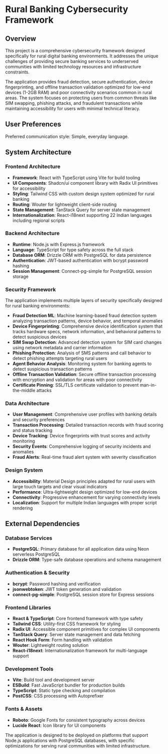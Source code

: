 # Rural Banking Cybersecurity Framework

## Overview

This project is a comprehensive cybersecurity framework designed specifically for rural digital banking environments. It addresses the unique challenges of providing secure banking services to underserved communities with limited technology resources and infrastructure constraints.

The application provides fraud detection, secure authentication, device fingerprinting, and offline transaction validation optimized for low-end devices (1-2GB RAM) and poor connectivity scenarios common in rural areas. The system focuses on protecting users from common threats like SIM swapping, phishing attacks, and fraudulent transactions while maintaining accessibility for users with minimal technical literacy.

## User Preferences

Preferred communication style: Simple, everyday language.

## System Architecture

### Frontend Architecture
- **Framework**: React with TypeScript using Vite for build tooling
- **UI Components**: Shadcn/ui component library with Radix UI primitives for accessibility
- **Styling**: Tailwind CSS with custom design system optimized for rural banking
- **Routing**: Wouter for lightweight client-side routing
- **State Management**: TanStack Query for server state management
- **Internationalization**: React-i18next supporting 22 Indian languages including regional scripts

### Backend Architecture
- **Runtime**: Node.js with Express.js framework
- **Language**: TypeScript for type safety across the full stack
- **Database ORM**: Drizzle ORM with PostgreSQL for data persistence
- **Authentication**: JWT-based authentication with bcrypt password hashing
- **Session Management**: Connect-pg-simple for PostgreSQL session storage

### Security Framework
The application implements multiple layers of security specifically designed for rural banking environments:

- **Fraud Detection ML**: Machine learning-based fraud detection system analyzing transaction patterns, device behavior, and temporal anomalies
- **Device Fingerprinting**: Comprehensive device identification system that tracks hardware specs, network information, and behavioral patterns to detect suspicious devices
- **SIM Swap Detection**: Advanced detection system for SIM card changes using network metadata and carrier information
- **Phishing Protection**: Analysis of SMS patterns and call behavior to detect phishing attempts targeting rural users
- **Agent Behavior Analysis**: Monitoring system for banking agents to detect suspicious transaction patterns
- **Offline Transaction Validation**: Secure offline transaction processing with encryption and validation for areas with poor connectivity
- **Certificate Pinning**: SSL/TLS certificate validation to prevent man-in-the-middle attacks

### Data Architecture
- **User Management**: Comprehensive user profiles with banking details and security preferences
- **Transaction Processing**: Detailed transaction records with fraud scoring and status tracking
- **Device Tracking**: Device fingerprints with trust scores and activity monitoring
- **Security Events**: Comprehensive logging of security incidents and anomalies
- **Fraud Alerts**: Real-time fraud alert system with severity classification

### Design System
- **Accessibility**: Material Design principles adapted for rural users with large touch targets and clear visual indicators
- **Performance**: Ultra-lightweight design optimized for low-end devices
- **Connectivity**: Progressive enhancement for varying connectivity levels
- **Localization**: Support for multiple Indian languages with proper script rendering

## External Dependencies

### Database Services
- **PostgreSQL**: Primary database for all application data using Neon serverless PostgreSQL
- **Drizzle ORM**: Type-safe database operations and schema management

### Authentication & Security
- **bcrypt**: Password hashing and verification
- **jsonwebtoken**: JWT token generation and validation
- **connect-pg-simple**: PostgreSQL session store for Express sessions

### Frontend Libraries
- **React & TypeScript**: Core frontend framework with type safety
- **Tailwind CSS**: Utility-first CSS framework for styling
- **Radix UI**: Accessible component primitives for complex UI components
- **TanStack Query**: Server state management and data fetching
- **React Hook Form**: Form handling with validation
- **Wouter**: Lightweight routing solution
- **React-i18next**: Internationalization framework for multi-language support

### Development Tools
- **Vite**: Build tool and development server
- **ESBuild**: Fast JavaScript bundler for production builds
- **TypeScript**: Static type checking and compilation
- **PostCSS**: CSS processing with Autoprefixer

### Fonts & Assets
- **Roboto**: Google Fonts for consistent typography across devices
- **Lucide React**: Icon library for UI components

The application is designed to be deployed on platforms that support Node.js applications with PostgreSQL databases, with specific optimizations for serving rural communities with limited infrastructure.